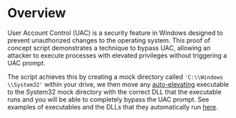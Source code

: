 # Overview

User Account Control (UAC) is a security feature in Windows designed to prevent unauthorized changes to the operating system. This proof of concept script demonstrates a technique to bypass UAC, allowing an attacker to execute processes with elevated privileges without triggering a UAC prompt.

The script achieves this by creating a mock directory called ```'C:\\Windows \\System32'``` within your drive, we then move any [auto-elevating](https://imgur.com/a/5r2vp3X) executable to the System32 mock directory with the correct DLL that the executable runs and you will be able to completely bypass the UAC prompt. See examples of executables and the DLLs that they automatically run [here](https://github.com/booIeann/Windows-DLL-Vulnerabilities).

